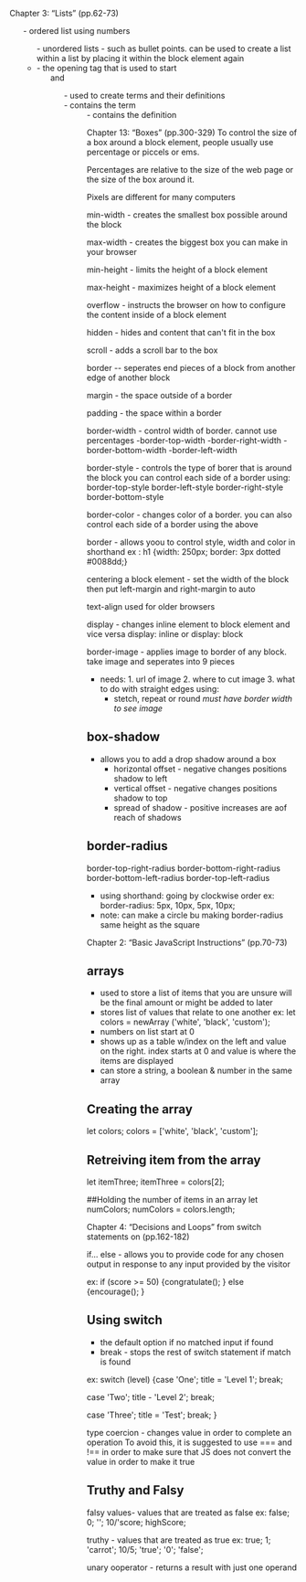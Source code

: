 Chapter 3: “Lists” (pp.62-73)

<ol> - ordered list using numbers
<ul> - unordered lists - such as bullet points. can be used to create a list within a list by placing it within the block element again
<li> - the opening tag that is used to start <ol> and <ul>
<dl> - used to create terms and their definitions
<dt> - contains the term
<dd> - contains the definition



Chapter 13: “Boxes” (pp.300-329)
To control the size of a box around a block element, people usually use percentage or piccels or ems.

Percentages are relative to the size of the web page or the size of the box around it. 

Pixels are different for many computers

 min-width - creates the smallest box possible around the block

 max-width - creates the biggest box you can make in your browser

 min-height - limits the height of a block element

 max-height - maximizes height of a block element

 overflow - instructs the browser on how to configure the content inside of a block element

 hidden - hides and content that can't fit in the box

 scroll - adds a scroll bar to the box

 border -- seperates end pieces of a block from another edge of another block

 margin - the space outside of a border

 padding - the space within a border

 border-width - control width of border. cannot use percentages
  -border-top-width
  -border-right-width
  -border-bottom-width
  -border-left-width

  border-style - controls the type of borer that is around the block
  you can control each side of a border using: border-top-style 
  border-left-style 
  border-right-style 
  border-bottom-style

  border-color - changes color of a border. you can also control each side of a border using the above

  border - allows yoou to control style, width and color in shorthand
  ex : h1 {width: 250px; border: 3px dotted #0088dd;}

  centering a block element - set the width of the block then put left-margin and right-margin to auto

  text-align used for older browsers

  display - changes inline element to block element and vice versa
  display: inline or display: block

  border-image - applies image to border of any block. take image and seperates into 9 pieces
   - needs:
    1. url of image
    2. where to cut image
    3. what to do with straight edges using:
      - stetch, repeat or round
      *must have border width to see image*

## box-shadow
  - allows you to add a drop shadow around a box
    - horizontal offset - negative changes positions shadow to left
    - vertical offset - negative changes positions shadow to top
    - spread of shadow - positive increases are aof reach of shadows

## border-radius
  border-top-right-radius
  border-bottom-right-radius 
  border-bottom-left-radius 
  border-top-left-radius
  - using shorthand:
 going by clockwise order
  ex: border-radius: 5px, 10px, 5px, 10px;
- note: can make a circle bu making border-radius same height as the square
  


 Chapter 2: “Basic JavaScript Instructions” (pp.70-73)

## arrays 
 - used to store a list of items that you are unsure will be the final amount or might be added to later
 - stores list of values that relate to one another
 ex: let colors = newArray ('white', 'black', 'custom');
 - numbers on list start at 0
 - shows up as a table w/index on the left and value on the right. index starts at 0 and value is where the items are displayed
 - can store a string, a boolean & number in the same array

## Creating the array
let colors;
colors = ['white', 'black', 'custom'];

## Retreiving item from the array
let itemThree;
itemThree = colors[2];
 
##Holding the number of items in an array
  let numColors;
  numColors = colors.length;
 

Chapter 4: “Decisions and Loops” from switch statements on (pp.162-182)

if... else - allows you to provide code for any chosen output in response to any input provided by the visitor

ex: if (score >= 50) {congratulate();
}
else {encourage();
}

## Using switch
- the default option if no matched input if found
- break - stops the rest of switch statement if match is found

ex: switch (level) {case 'One';
title = 'Level 1';
break;

case 'Two';
title - 'Level 2';
break;

case 'Three'; 
title = 'Test';
break;
}

type coercion - changes value in order to complete an operation
To avoid this, it is suggested to use === and !== in order to make sure that JS does not convert the value in order to make it true

## Truthy and Falsy

falsy values- values that are treated as false
ex: false; 0; ''; 10/'score; highScore;

truthy - values that are treated as true
ex: true; 1; 'carrot'; 10/5; 'true'; '0'; 'false';

unary ooperator - returns a result with just one operand

